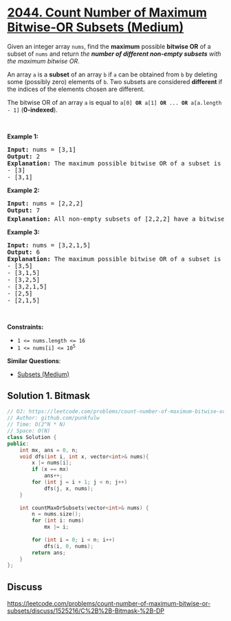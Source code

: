 # [2044. Count Number of Maximum Bitwise-OR Subsets (Medium)](https://leetcode.com/problems/count-number-of-maximum-bitwise-or-subsets/)

<p>Given an integer array <code>nums</code>, find the <strong>maximum</strong> possible <strong>bitwise OR</strong> of a subset of <code>nums</code> and return <em>the <strong>number of different non-empty subsets</strong> with the maximum bitwise OR</em>.</p>

<p>An array <code>a</code> is a <strong>subset</strong> of an array <code>b</code> if <code>a</code> can be obtained from <code>b</code> by deleting some (possibly zero) elements of <code>b</code>. Two subsets are considered <strong>different</strong> if the indices of the elements chosen are different.</p>

<p>The bitwise OR of an array <code>a</code> is equal to <code>a[0] <strong>OR</strong> a[1] <strong>OR</strong> ... <strong>OR</strong> a[a.length - 1]</code> (<strong>0-indexed</strong>).</p>

<p>&nbsp;</p>
<p><strong>Example 1:</strong></p>

<pre><strong>Input:</strong> nums = [3,1]
<strong>Output:</strong> 2
<strong>Explanation:</strong> The maximum possible bitwise OR of a subset is 3. There are 2 subsets with a bitwise OR of 3:
- [3]
- [3,1]
</pre>

<p><strong>Example 2:</strong></p>

<pre><strong>Input:</strong> nums = [2,2,2]
<strong>Output:</strong> 7
<strong>Explanation:</strong> All non-empty subsets of [2,2,2] have a bitwise OR of 2. There are 2<sup>3</sup> - 1 = 7 total subsets.
</pre>

<p><strong>Example 3:</strong></p>

<pre><strong>Input:</strong> nums = [3,2,1,5]
<strong>Output:</strong> 6
<strong>Explanation:</strong> The maximum possible bitwise OR of a subset is 7. There are 6 subsets with a bitwise OR of 7:
- [3,5]
- [3,1,5]
- [3,2,5]
- [3,2,1,5]
- [2,5]
- [2,1,5]</pre>

<p>&nbsp;</p>
<p><strong>Constraints:</strong></p>

<ul>
	<li><code>1 &lt;= nums.length &lt;= 16</code></li>
	<li><code>1 &lt;= nums[i] &lt;= 10<sup>5</sup></code></li>
</ul>


**Similar Questions**:
* [Subsets (Medium)](https://leetcode.com/problems/subsets/)

## Solution 1. Bitmask


```cpp
// OJ: https://leetcode.com/problems/count-number-of-maximum-bitwise-or-subsets/
// Author: github.com/punkfulw
// Time: O(2^N * N)
// Space: O(N)
class Solution {
public:
    int mx, ans = 0, n;
    void dfs(int i, int x, vector<int>& nums){
        x |= nums[i];
        if (x == mx)
            ans++;
        for (int j = i + 1; j < n; j++)
            dfs(j, x, nums);
    }
    
    int countMaxOrSubsets(vector<int>& nums) {
        n = nums.size();
        for (int i: nums)
            mx |= i;
        
        for (int i = 0; i < n; i++)
            dfs(i, 0, nums);
        return ans;
    }
};
```


## Discuss

https://leetcode.com/problems/count-number-of-maximum-bitwise-or-subsets/discuss/1525216/C%2B%2B-Bitmask-%2B-DP
